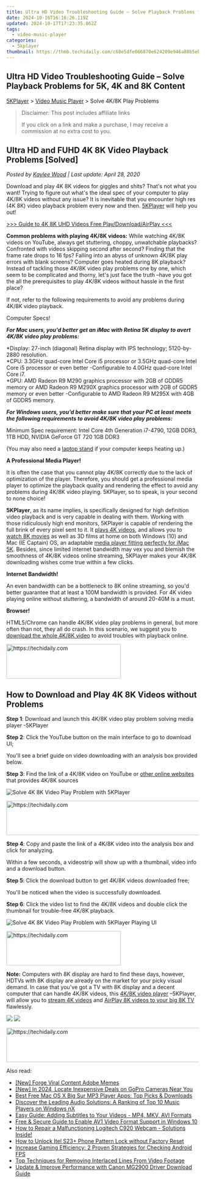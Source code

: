 ```yaml
---
title: Ultra HD Video Troubleshooting Guide – Solve Playback Problems for 5K, 4K and 8K Content
date: 2024-10-16T16:16:26.119Z
updated: 2024-10-17T17:23:35.862Z
tags:
  - video-music-player
categories:
  - 5kplayer
thumbnail: https://thmb.techidaily.com/c68e5dfe066870e624209e946a88b5eb21db8406cf2fae44c9a446c53d02efdc.jpg
---
```


## Ultra HD Video Troubleshooting Guide – Solve Playback Problems for 5K, 4K and 8K Content

[5KPlayer](https://tools.techidaily.com/5kplayer/products/) \> [Video Music Player](https://tools.techidaily.com/5kplayer/video-music-player/) \> Solve 4K/8K Play Problems

>  Disclaimer: This post includes affiliate links
>
>  If you click on a link and make a purchase, I may receive a commission at no extra cost to you.
>

## Ultra HD and FUHD 4K 8K Video Playback Problems \[Solved\]

 _Posted by [Kaylee Wood](https://www.quora.com/profile/Amanda-Hu-21) | Last update: April 28, 2020_

Download and play 4K 8K videos for giggles and shits? That's not what you want! Trying to figure out what's the ideal spec of your computer to play 4K/8K videos without any issue? It is inevitable that you encounter high res (4K 8K) video playback problem every now and then. [5KPlayer](https://tools.techidaily.com/5kplayer/products/) will help you out!

[\>>> Guide to 4K 8K UHD Videos Free Play/Download/AirPlay <<<](https://tools.techidaily.com/5kplayer/video-music-player/)

**Common problems with playing 4K/8K videos:** While watching 4K/8K videos on YouTube, always get stuttering, choppy, unwatchable playbacks? Confronted with videos skipping second after second? Finding that the frame rate drops to 16 fps? Falling into an abyss of unknown 4K/8K play errors with blank screens? Computer goes heated during 8K playback? Instead of tackling those 4K/8K video play problems one by one, which seem to be complicated and thorny, let's just face the truth –have you got the all the prerequisites to play 4K/8K videos without hassle in the first place? 

If not, refer to the following requirements to avoid any problems during 4K/8K video playback.

Computer Specs!

**_For Mac users, you'd better get an iMac with Retina 5K display to avert 4K/8K video play problems:_** 

\*Display: 27-inch (diagonal) Retina display with IPS technology; 5120-by-2880 resolution.   
 \*CPU: 3.3GHz quad-core Intel Core i5 processor or 3.5GHz quad-core Intel Core i5 processor or even better -Configurable to 4.0GHz quad-core Intel Core i7.  
 \*GPU: AMD Radeon R9 M290 graphics processor with 2GB of GDDR5 memory or AMD Radeon R9 M290X graphics processor with 2GB of GDDR5 memory or even better -Configurable to AMD Radeon R9 M295X with 4GB of GDDR5 memory.

**_For Windows users, you'd better make sure that your PC at least meets the following requirements to avoid 4K/8K video play problems:_**

Minimum Spec requirement: Intel Core 4th Generation i7-4790, 12GB DDR3, 1TB HDD, NVIDIA GeForce GT 720 1GB DDR3

(You may also need a [laptop stand](https://wfhadviser.com/product-reviews/best-laptop-stands-for-desks/) if your computer keeps heating up.)

**A Professional Media Player!** 

It is often the case that you cannot play 4K/8K correctly due to the lack of optimization of the player. Therefore, you should get a professional media player to optimize the playback quality and rendering the effect to avoid any problems during 4K/8K video playing. 5KPlayer, so to speak, is your second to none choice!

**5KPlayer**, as its name implies, is specifically designed for high definition video playback and is very capable in dealing with them. Working with those ridiculously high end monitors, 5KPlayer is capable of rendering the full brink of every pixel sent to it. It [plays 4K videos](https://tools.techidaily.com/5kplayer/video-music-player/), and allows you to [watch 8K movies](https://tools.techidaily.com/5kplayer/video-music-player/) as well as 3D films at home on both Windows (10) and Mac (IE Captain) OS, an adaptable [media player fitting perfectly for iMac 5K](https://tools.techidaily.com/5kplayer/5k-player/). Besides, since limited internet bandwidth may vex you and blemish the smoothness of 4K/8K videos online streaming, 5KPlayer makes your 4K/8K downloading wishes come true within a few clicks. 

**Internet Bandwidth!**

An even bandwidth can be a bottleneck to 8K online streaming, so you'd better guarantee that at least a 100M bandwidth is provided. For 4K video playing online without stuttering, a bandwidth of around 20-40M is a must.

**Browser!**

HTML5/Chrome can handle 4K/8K video play problems in general, but more often than not, they all do crash. In this scenario, we suggest you to [download the whole 4K/8K video](https://tools.techidaily.com/5kplayer/youtube-download/) to avoid troubles with playback online.

<!-- affiliate ads begin -->
<a href="https://aidotcom.pxf.io/c/5597632/2129042/19576" target="_top" id="2129042">
  <img src="//a.impactradius-go.com/display-ad/19576-2129042" border="0" alt="https://techidaily.com" width="300" height="90"/>
</a>
<img height="0" width="0" src="https://aidotcom.pxf.io/i/5597632/2129042/19576" style="position:absolute;visibility:hidden;" border="0" />
<!-- affiliate ads end -->

## How to Download and Play 4K 8K Videos without Problems

**Step 1**: Download and launch this 4K/8K video play problem solving media player -5KPlayer

**Step 2**: Click the YouTube button on the main interface to go to download UI;

You'll see a brief guide on video downloading with an analysis box provided below.

**Step 3**: Find the link of a 4K/8K video on YouTube or [other online websites](https://tools.techidaily.com/5kplayer/youtube-download/) that provides 4K/8K sources

![Solve 4K 8K Video Play Problem with 5KPlayer](https://www.5kplayer.com/video-music-player/img/download-8k-movies.jpg) 

<!-- affiliate ads begin -->
<a href="https://dhgate.sjv.io/c/5597632/1172027/12108" target="_top" id="1172027">
  <img src="//a.impactradius-go.com/display-ad/12108-1172027" border="0" alt="https://techidaily.com" width="728" height="90"/>
</a>
<img height="0" width="0" src="https://dhgate.sjv.io/i/5597632/1172027/12108" style="position:absolute;visibility:hidden;" border="0" />
<!-- affiliate ads end -->

**Step 4**: Copy and paste the link of a 4K/8K video into the analysis box and click for analyzing.

Within a few seconds, a videostrip will show up with a thumbnail, video info and a download button.

**Step 5**: Click the download button to get 4K/8K videos downloaded free;

You'll be noticed when the video is successfully downloaded.

**Step 6**: Click the video list to find the 4K/8K videos and double click the thumbnail for trouble-free 4K/8K playback. 

![Solve 4K 8K Video Play Problem with 5KPlayer Playing UI](https://www.5kplayer.com/video-music-player/img/play-8k-movies-on-mac.jpg)

<!-- affiliate ads begin -->
<a href="https://laganoo.pxf.io/c/5597632/1657395/16446" target="_top" id="1657395">
  <img src="//a.impactradius-go.com/display-ad/16446-1657395" border="0" alt="https://techidaily.com" width="300" height="90"/>
</a>
<img height="0" width="0" src="https://laganoo.pxf.io/i/5597632/1657395/16446" style="position:absolute;visibility:hidden;" border="0" />
<!-- affiliate ads end -->

**Note:** Computers with 8K display are hard to find these days, however, HDTVs with 8K display are already on the market for your picky visual demand. In case that you've got a TV with 8K display and a decent computer that can handle 4K/8K videos, this [4K/8K video player](https://tools.techidaily.com/5kplayer/video-music-player/) –5KPlayer, will allow you to [stream 4K videos](https://tools.techidaily.com/5kplayer/airplay/) and [AirPlay 8K videos to your big 8K TV](https://tools.techidaily.com/5kplayer/airplay/) flawlessly. 

[![](https://www.5kplayer.com/video-music-player/../button/freedownwhitewin.png)](https://tools.techidaily.com/5kplayer/products/) [![](https://www.5kplayer.com/video-music-player/../button/freedownbackmac.png)](https://tools.techidaily.com/5kplayer/products/)

<!-- affiliate ads begin -->
<a href="https://appsumo.8odi.net/c/5597632/2144308/7443" target="_top" id="2144308">
  <img src="//a.impactradius-go.com/display-ad/7443-2144308" border="0" alt="https://techidaily.com" width="600" height="90"/>
</a>
<img height="0" width="0" src="https://appsumo.8odi.net/i/5597632/2144308/7443" style="position:absolute;visibility:hidden;" border="0" />
<!-- affiliate ads end -->

<ins class="adsbygoogle"
     style="display:block"
     data-ad-format="autorelaxed"
     data-ad-client="ca-pub-7571918770474297"
     data-ad-slot="1223367746"></ins>

<ins class="adsbygoogle"
     style="display:block"
     data-ad-client="ca-pub-7571918770474297"
     data-ad-slot="8358498916"
     data-ad-format="auto"
     data-full-width-responsive="true"></ins>

<span class="atpl-alsoreadstyle">Also read:</span>
<div><ul>
<li><a href="https://some-techniques.techidaily.com/new-forge-viral-content-adobe-memes/"><u>[New] Forge Viral Content Adobe Memes</u></a></li>
<li><a href="https://fox-links.techidaily.com/new-in-2024-locate-inexpensive-deals-on-gopro-cameras-near-you/"><u>[New] In 2024, Locate Inexpensive Deals on GoPro Cameras Near You</u></a></li>
<li><a href="https://video-ai-editor.techidaily.com/best-free-mac-os-x-big-sur-mp3-player-apps-top-picks-and-downloads/"><u>Best Free Mac OS X Big Sur MP3 Player Apps: Top Picks & Downloads</u></a></li>
<li><a href="https://video-ai-editor.techidaily.com/discover-the-leading-audio-solutions-a-ranking-of-top-10-music-players-on-windows-nx/"><u>Discover the Leading Audio Solutions: A Ranking of Top 10 Music Players on Windows nX</u></a></li>
<li><a href="https://video-ai-editor.techidaily.com/easy-guide-adding-subtitles-to-your-videos-mp4-mkv-avi-formats/"><u>Easy Guide: Adding Subtitles to Your Videos - MP4, MKV, AVI Formats</u></a></li>
<li><a href="https://video-ai-editor.techidaily.com/free-and-secure-guide-to-enable-av1-video-format-support-in-windows-10/"><u>Free & Secure Guide to Enable AV1 Video Format Support in Windows 10</u></a></li>
<li><a href="https://win-blog.techidaily.com/how-to-repair-a-malfunctioning-logitech-c920-webcam-solutions-inside/"><u>How to Repair a Malfunctioning Logitech C920 Webcam - Solutions Inside!</u></a></li>
<li><a href="https://unlock-android.techidaily.com/how-to-unlock-itel-s23plus-phone-pattern-lock-without-factory-reset-by-drfone-android/"><u>How to Unlock Itel S23+ Phone Pattern Lock without Factory Reset</u></a></li>
<li><a href="https://games-able.techidaily.com/increase-gaming-efficiency-2-proven-strategies-for-checking-android-fps/"><u>Increase Gaming Efficiency: 2 Proven Strategies for Checking Android FPS</u></a></li>
<li><a href="https://video-ai-editor.techidaily.com/top-techniques-for-removing-interlaced-lines-from-video-footage/"><u>Top Techniques for Removing Interlaced Lines From Video Footage</u></a></li>
<li><a href="https://hardware-help.techidaily.com/update-and-improve-performance-with-canon-mg2900-driver-download-guide/"><u>Update & Improve Performance with Canon MG2900 Driver Download Guide</u></a></li>
</ul></div>

